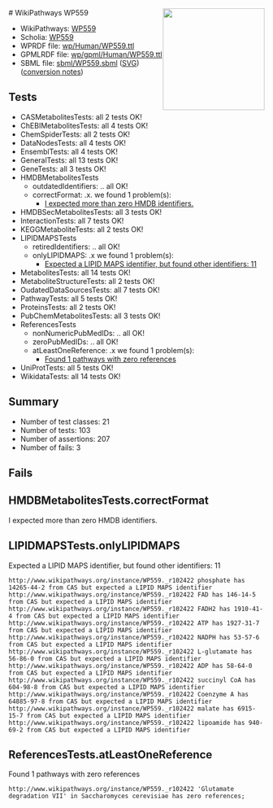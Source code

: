 <img style="float: right; width: 200px" src="../logo.png" />
# WikiPathways WP559

* WikiPathways: [WP559](https://identifiers.org/wikipathways:WP559)
* Scholia: [WP559](https://scholia.toolforge.org/wikipathways/WP559)
* WPRDF file: [wp/Human/WP559.ttl](../wp/Human/WP559.ttl)
* GPMLRDF file: [wp/gpml/Human/WP559.ttl](../wp/gpml/Human/WP559.ttl)
* SBML file: [sbml/WP559.sbml](../sbml/WP559.sbml) ([SVG](../sbml/WP559.svg)) ([conversion notes](../sbml/WP559.txt))

## Tests
* CASMetabolitesTests: all 2 tests OK!
* ChEBIMetabolitesTests: all 4 tests OK!
* ChemSpiderTests: all 2 tests OK!
* DataNodesTests: all 4 tests OK!
* EnsemblTests: all 4 tests OK!
* GeneralTests: all 13 tests OK!
* GeneTests: all 3 tests OK!
* HMDBMetabolitesTests
    * outdatedIdentifiers: .. all OK!
    * correctFormat: .x. we found 1 problem(s):
        * [I expected more than zero HMDB identifiers.](#ad154c1e)
* HMDBSecMetabolitesTests: all 3 tests OK!
* InteractionTests: all 7 tests OK!
* KEGGMetaboliteTests: all 2 tests OK!
* LIPIDMAPSTests
    * retiredIdentifiers: .. all OK!
    * onlyLIPIDMAPS: .x we found 1 problem(s):
        * [Expected a LIPID MAPS identifier, but found other identifiers: 11](#d0bfb679)
* MetabolitesTests: all 14 tests OK!
* MetaboliteStructureTests: all 2 tests OK!
* OudatedDataSourcesTests: all 7 tests OK!
* PathwayTests: all 5 tests OK!
* ProteinsTests: all 2 tests OK!
* PubChemMetabolitesTests: all 3 tests OK!
* ReferencesTests
    * nonNumericPubMedIDs: .. all OK!
    * zeroPubMedIDs: .. all OK!
    * atLeastOneReference: .x we found 1 problem(s):
        * [Found 1 pathways with zero references](#35eb778e)
* UniProtTests: all 5 tests OK!
* WikidataTests: all 14 tests OK!


## Summary

* Number of test classes: 21
* Number of tests: 103
* Number of assertions: 207
* Number of fails: 3

## Fails

<a name="ad154c1e" />

## HMDBMetabolitesTests.correctFormat

I expected more than zero HMDB identifiers.
<a name="d0bfb679" />

## LIPIDMAPSTests.onlyLIPIDMAPS

Expected a LIPID MAPS identifier, but found other identifiers: 11
```
http://www.wikipathways.org/instance/WP559._r102422 phosphate has 14265-44-2 from CAS but expected a LIPID MAPS identifier
http://www.wikipathways.org/instance/WP559._r102422 FAD has 146-14-5 from CAS but expected a LIPID MAPS identifier
http://www.wikipathways.org/instance/WP559._r102422 FADH2 has 1910-41-4 from CAS but expected a LIPID MAPS identifier
http://www.wikipathways.org/instance/WP559._r102422 ATP has 1927-31-7 from CAS but expected a LIPID MAPS identifier
http://www.wikipathways.org/instance/WP559._r102422 NADPH has 53-57-6 from CAS but expected a LIPID MAPS identifier
http://www.wikipathways.org/instance/WP559._r102422 L-glutamate has 56-86-0 from CAS but expected a LIPID MAPS identifier
http://www.wikipathways.org/instance/WP559._r102422 ADP has 58-64-0 from CAS but expected a LIPID MAPS identifier
http://www.wikipathways.org/instance/WP559._r102422 succinyl CoA has 604-98-8 from CAS but expected a LIPID MAPS identifier
http://www.wikipathways.org/instance/WP559._r102422 Coenzyme A has 64885-97-8 from CAS but expected a LIPID MAPS identifier
http://www.wikipathways.org/instance/WP559._r102422 malate has 6915-15-7 from CAS but expected a LIPID MAPS identifier
http://www.wikipathways.org/instance/WP559._r102422 lipoamide has 940-69-2 from CAS but expected a LIPID MAPS identifier
```

<a name="35eb778e" />

## ReferencesTests.atLeastOneReference

Found 1 pathways with zero references
```
http://www.wikipathways.org/instance/WP559._r102422 'Glutamate degradation VII' in Saccharomyces cerevisiae has zero references; 
```

